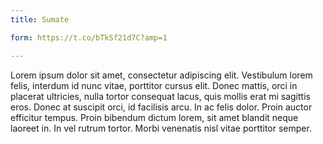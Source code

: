 ```yaml
---
title: Sumate

form: https://t.co/bTkSf21d7C?amp=1

---
```


Lorem ipsum dolor sit amet, consectetur adipiscing elit. Vestibulum lorem felis, 
interdum id nunc vitae, porttitor cursus elit. Donec mattis, orci in placerat ultricies, 
nulla tortor consequat lacus, quis mollis erat mi sagittis eros. Donec at suscipit orci, 
id facilisis arcu. In ac felis dolor. Proin auctor efficitur tempus. Proin bibendum 
dictum lorem, sit amet blandit neque laoreet in. In vel rutrum tortor. Morbi venenatis 
nisl vitae porttitor semper.